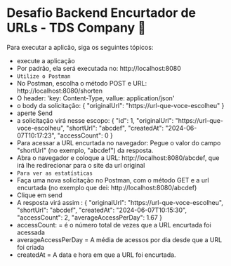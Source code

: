 <h1> Desafio Backend Encurtador de URLs - TDS Company 🚀 </h1>

Para executar a aplicão, siga os seguintes tópicos: 
- execute a aplicação
- Por padrão, ela será executada no: http://localhost:8080
- `Utilize o Postman`
- No Postman, escolha o método POST e URL: http://localhost:8080/shorten
- O header: 'key: Content-Type,  vallue: application/json'
- o body da solicitação: {
  "originalUrl": "https://url-que-voce-escolheu"
}
- aperte Send
- a solicitação virá nesse escopo: {
  "id": 1,
  "originalUrl": "https://url-que-voce-escolheu",
  "shortUrl": "abcdef",
  "createdAt": "2024-06-07T10:17:23",
  "accessCount": 0
}
- Para acessar a URL encurtada no navegador: Pegue o valor do campo "shortUrl" (no exemplo, "abcdef") da resposta.
- Abra o navegador e coloque a URL: http://localhost:8080/abcdef, que irá lhe redirecionar para o site da url original
- `Para ver as estatísticas`
- Faça uma nova solicitação no Postman, com o método GET e a url encurtada (no exemplo que dei: http://localhost:8080/abcdef)
- Clique em send
- A resposta virá assim : {
  "originalUrl": "https://url-que-voce-escolheu",
  "shortUrl": "abcdef",
  "createdAt": "2024-06-07T10:15:30",
  "accessCount": 2,
  "averageAccessPerDay": 1.67
}
- accessCount: = é o número total de vezes que a URL encurtada foi acessada
- averageAccessPerDay =  A média de acessos por dia desde que a URL foi criada
- createdAt = A data e hora em que a URL foi encurtada.







